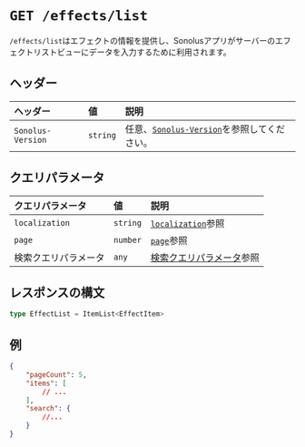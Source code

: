 # `GET /effects/list`

`/effects/list`はエフェクトの情報を提供し、Sonolusアプリがサーバーのエフェクトリストビューにデータを入力するために利用されます。

## ヘッダー

ヘッダー | 値 | 説明
:-- | :-- | :--
`Sonolus-Version` | `string` | 任意、[`Sonolus-Version`](../headers/sonolus-version)を参照してください。

## クエリパラメータ

クエリパラメータ | 値 | 説明
:-- | :-- | :--
`localization` | `string` | [`localization`](../query-parameters/localization)参照
`page` | `number` | [`page`](../query-parameters/page)参照
検索クエリパラメータ | `any` | [検索クエリパラメータ](../query-parameters/search-query-parameters)参照

## レスポンスの構文

```ts
type EffectList = ItemList<EffectItem>
```

## 例

```json
{
    "pageCount": 5,
    "items": [
        // ...
    ],
    "search": {
        //...
    }
}
```
